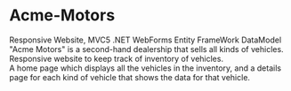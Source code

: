# Acme-Motors
Responsive Website, MVC5 .NET WebForms Entity FrameWork DataModel
"Acme Motors" is a second-hand dealership that sells all kinds of vehicles.  Responsive website to keep track of inventory of vehicles.  
A home page which displays all the vehicles in the inventory, and a details page for each kind of vehicle that shows the data for that vehicle.
